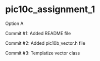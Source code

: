 # pic10c_assignment_1
Option A

Commit #1: Added README file

Commit #2: Added pic10b_vector.h file

Commit #3: Templatize vector class
